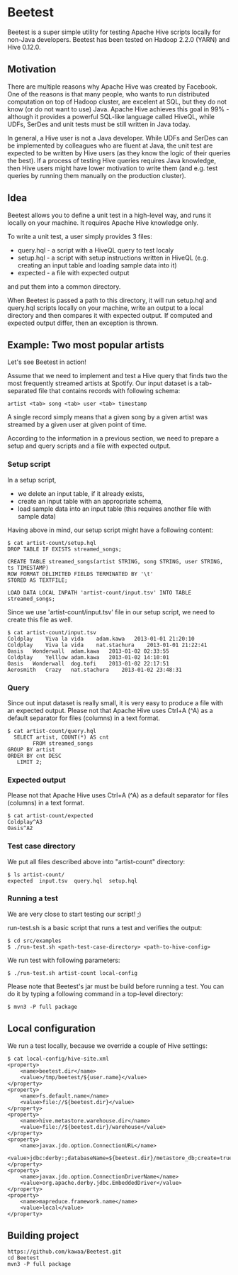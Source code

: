 Beetest
=======

Beetest is a super simple utility for testing Apache Hive scripts locally for non-Java developers.
Beetest has been tested on Hadoop 2.2.0 (YARN) and Hive 0.12.0.

Motivation
----------
There are multiple reasons why Apache Hive was created by Facebook. One of the reasons is that many people, who wants to run distributed computation on top of Hadoop cluster, are excelent at SQL, but they do not know (or do not want to use) Java. Apache Hive achieves this goal in 99% - although it provides a powerful SQL-like language called HiveQL, while UDFs, SerDes and unit tests must be still written in Java today.

In general, a Hive user is not a Java developer. While UDFs and SerDes can be implemented by colleagues who are fluent at Java, the unit test are expected to be written by Hive users (as they know the logic of their queries the best). If a process of testing Hive queries requires Java knowledge, then Hive users might have lower motivation to write them (and e.g. test queries by running them manually on the production cluster).

Idea
----------
Beetest allows you to define a unit test in a high-level way, and runs it locally on your machine. It requires Apache Hive knowledge only.

To write a unit test, a user simply provides 3 files:

* query.hql - a script with a HiveQL query to test localy
* setup.hql - a script with setup instructions written in HiveQL (e.g. creating an input table and loading sample data into it)
* expected  - a file with expected output

and put them into a common directory.

When Beetest is passed a path to this directory, it will run setup.hql and query.hql scripts locally on your machine, write an output to a local directory and then compares it with expected output. If computed and expected output differ, then an exception is thrown.

Example: Two most popular artists
-----
Let's see Beetest in action!

Assume that we need to implement and test a Hive query that finds two the most frequently streamed artists at Spotify. Our input dataset is a tab-separated file that contains records with following schema:

	artist <tab> song <tab> user <tab> timestamp

A single record simply means that a given song by a given artist was streamed by a given user at given point of time.

According to the information in a previous section, we need to prepare a setup and query scripts and a file with expected output.

### Setup script

In a setup script,
* we delete an input table, if it already exists,
* create an input table with an appropriate schema,
* load sample data into an input table (this requires another file with sample data)

Having above in mind, our setup script might have a following content:

	$ cat artist-count/setup.hql
	DROP TABLE IF EXISTS streamed_songs;

	CREATE TABLE streamed_songs(artist STRING, song STRING, user STRING, ts TIMESTAMP)
	ROW FORMAT DELIMITED FIELDS TERMINATED BY '\t'
	STORED AS TEXTFILE;

	LOAD DATA LOCAL INPATH 'artist-count/input.tsv' INTO TABLE streamed_songs;

Since we use 'artist-count/input.tsv' file in our setup script, we need to create this file as well.

	$ cat artist-count/input.tsv
	Coldplay	Viva la vida	adam.kawa	2013-01-01 21:20:10
	Coldplay	Viva la vida	nat.stachura	2013-01-01 21:22:41
	Oasis	Wonderwall	adam.kawa	2013-01-02 02:33:55
	Coldplay	Yelllow	adam.kawa	2013-01-02 14:10:01
	Oasis	Wonderwall	dog.tofi	2013-01-02 22:17:51
	Aerosmith	Crazy	nat.stachura	2013-01-02 23:48:31

### Query

Since out input dataset is really small, it is very easy to produce a file with an expected output. Please not that Apache Hive uses Ctrl+A (^A) as a default separator for files (columns) in a text format.

	$ cat artist-count/query.hql 
  	  SELECT artist, COUNT(*) AS cnt
    	    FROM streamed_songs
	GROUP BY artist
	ORDER BY cnt DESC
	   LIMIT 2;

### Expected output

Please not that Apache Hive uses Ctrl+A (^A) as a default separator for files (columns) in a text format.

	$ cat artist-count/expected 
	Coldplay^A3
	Oasis^A2

### Test case directory

We put all files described above into "artist-count" directory:

	$ ls artist-count/
	expected  input.tsv  query.hql  setup.hql

### Running a test

We are very close to start testing our script! ;)

run-test.sh is a basic script that runs a test and verifies the output:

	$ cd src/examples
	$ ./run-test.sh <path-test-case-directory> <path-to-hive-config>

We run test with following parameters:

	$ ./run-test.sh artist-count local-config

Please note that Beetest's jar must be build before running a test. You can do it by typing a following command in a top-level directory:

	$ mvn3 -P full package

Local configuration
-----
We run a test locally, because we override a couple of Hive settings:

	$ cat local-config/hive-site.xml
	<property>
		<name>beetest.dir</name>
		<value>/tmp/beetest/${user.name}</value>
	</property>
	<property>
		<name>fs.default.name</name>
		<value>file://${beetest.dir}</value>
	</property>
	<property>
		<name>hive.metastore.warehouse.dir</name>
		<value>file://${beetest.dir}/warehouse</value>
	</property>
	<property>
		<name>javax.jdo.option.ConnectionURL</name>
		<value>jdbc:derby:;databaseName=${beetest.dir}/metastore_db;create=true</value>
	</property>
	<property>
		<name>javax.jdo.option.ConnectionDriverName</name>
		<value>org.apache.derby.jdbc.EmbeddedDriver</value>
	</property>
	<property>
		<name>mapreduce.framework.name</name>
		<value>local</value>
	</property>

Building project
-----
	https://github.com/kawaa/Beetest.git
	cd Beetest
	mvn3 -P full package
